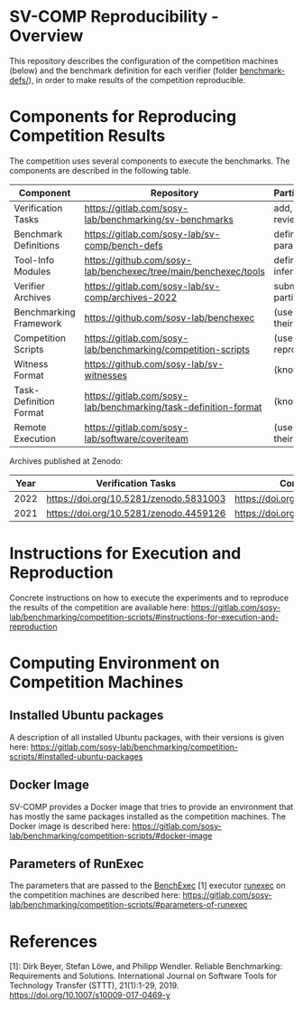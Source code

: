 # SV-COMP Reproducibility - Overview

This repository describes the configuration of the competition machines (below)
and the benchmark definition for each verifier (folder [benchmark-defs/](benchmark-defs/)),
in order to make results of the competition reproducible.



# Components for Reproducing Competition Results

The competition uses several components to execute the benchmarks.
The components are described in the following table.

| Component              | Repository                                                      | Participants             |
| ---                    | ---                                                             | ---                      |
| Verification Tasks     | https://gitlab.com/sosy-lab/benchmarking/sv-benchmarks          | add, fix, review tasks   |
| Benchmark Definitions  | https://gitlab.com/sosy-lab/sv-comp/bench-defs                  | define their parameters  |
| Tool-Info Modules      | https://github.com/sosy-lab/benchexec/tree/main/benchexec/tools | define inferface         |
| Verifier Archives      | https://gitlab.com/sosy-lab/sv-comp/archives-2022               | submit to participate    |
| Benchmarking Framework | https://github.com/sosy-lab/benchexec                           | (use to test their tool) |
| Competition Scripts    | https://gitlab.com/sosy-lab/benchmarking/competition-scripts    | (use to reproduce)       |
| Witness Format         | https://github.com/sosy-lab/sv-witnesses                        | (know)                   |
| Task-Definition Format | https://gitlab.com/sosy-lab/benchmarking/task-definition-format | (know)                   |
| Remote Execution       | https://gitlab.com/sosy-lab/software/coveriteam                 | (use to test their tool) |

Archives published at Zenodo:

| Year | Verification Tasks                      | Competition Results                     | Verification Witnesses                  | BenchExec                               |
| ---  | ---                                     | ---                                     | ---                                     | ---                                     |
| 2022 | https://doi.org/10.5281/zenodo.5831003  | https://doi.org/10.5281/zenodo.5831008  | https://doi.org/10.5281/zenodo.5838498  | https://doi.org/10.5281/zenodo.5720267  |
| 2021 | https://doi.org/10.5281/zenodo.4459126  | https://doi.org/10.5281/zenodo.4458215  | https://doi.org/10.5281/zenodo.4459196  | https://doi.org/10.5281/zenodo.4317433  |


# Instructions for Execution and Reproduction

Concrete instructions on how to execute the experiments and to reproduce the results of the competition are available here:
https://gitlab.com/sosy-lab/benchmarking/competition-scripts/#instructions-for-execution-and-reproduction



# Computing Environment on Competition Machines

## Installed Ubuntu packages

A description of all installed Ubuntu packages, with their versions is given here:
https://gitlab.com/sosy-lab/benchmarking/competition-scripts/#installed-ubuntu-packages

## Docker Image

SV-COMP provides a Docker image that tries to provide an environment
that has mostly the same packages installed as the competition machines.
The Docker image is described here:
https://gitlab.com/sosy-lab/benchmarking/competition-scripts/#docker-image

## Parameters of RunExec

The parameters that are passed to the [BenchExec](https://github.com/sosy-lab/benchexec) [1]
executor [runexec](https://github.com/sosy-lab/benchexec/blob/main/doc/runexec.md) on the competition machines
are described here:
https://gitlab.com/sosy-lab/benchmarking/competition-scripts/#parameters-of-runexec



# References

[1]: Dirk Beyer, Stefan Löwe, and Philipp Wendler.
     Reliable Benchmarking: Requirements and Solutions.
     International Journal on Software Tools for Technology Transfer (STTT), 21(1):1-29, 2019.
     https://doi.org/10.1007/s10009-017-0469-y


